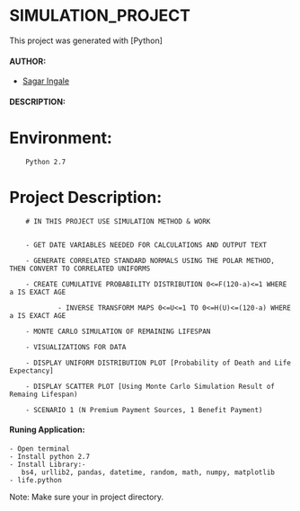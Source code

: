#

# SIMULATION_PROJECT

This project was generated with [Python]


#### AUTHOR:

- [Sagar Ingale](https://github.com/sagaringale "Sagar's github profile")


#### DESCRIPTION:


# Environment: 
		Python 2.7


# Project Description: 
		# IN THIS PROJECT USE SIMULATION METHOD & WORK  
		
		
		- GET DATE VARIABLES NEEDED FOR CALCULATIONS AND OUTPUT TEXT
		
		- GENERATE CORRELATED STANDARD NORMALS USING THE POLAR METHOD, THEN CONVERT TO CORRELATED UNIFORMS
                
		- CREATE CUMULATIVE PROBABILITY DISTRIBUTION 0<=F(120-a)<=1 WHERE a IS EXACT AGE
               
                - INVERSE TRANSFORM MAPS 0<=U<=1 TO 0<=H(U)<=(120-a) WHERE a IS EXACT AGE 
		
		- MONTE CARLO SIMULATION OF REMAINING LIFESPAN	
		
		- VISUALIZATIONS FOR DATA
		
		- DISPLAY UNIFORM DISTRIBUTION PLOT [Probability of Death and Life Expectancy]
		
		- DISPLAY SCATTER PLOT [Using Monte Carlo Simulation Result of Remaing Lifespan)

		- SCENARIO 1 (N Premium Payment Sources, 1 Benefit Payment)

#### Runing Application:
 
	- Open terminal
	- Install python 2.7
	- Install Library:- 
	   bs4, urllib2, pandas, datetime, random, math, numpy, matplotlib
	- life.python

Note: Make sure your in project directory.


